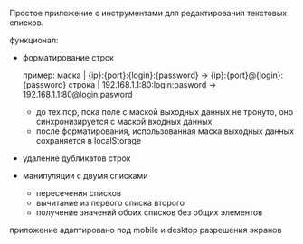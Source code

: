 Простое приложение с инструментами для редактирования текстовых списков.

функционал:
  - форматирование строк
    
    пример:
    маска  | {ip}:{port}:{login}:{password} -> {ip}:{port}@{login}:{password}
    строка | 192.168.1.1:80:login:pasword   -> 192.168.1.1:80@login:pasword
    
    * до тех пор, пока поле с маской выходных данных не тронуто, оно синхронизируется с маской входных данных
    * после форматирования, использованная маска выходных данных сохраняется в localStorage
  
  - удаление дубликатов строк
  - манипуляции с двумя списками
    * пересечения списков
    * вычитание из первого списка второго
    * получение значений обоих списков без общих элементов

приложение адаптировано под mobile и desktop разрешения экранов

